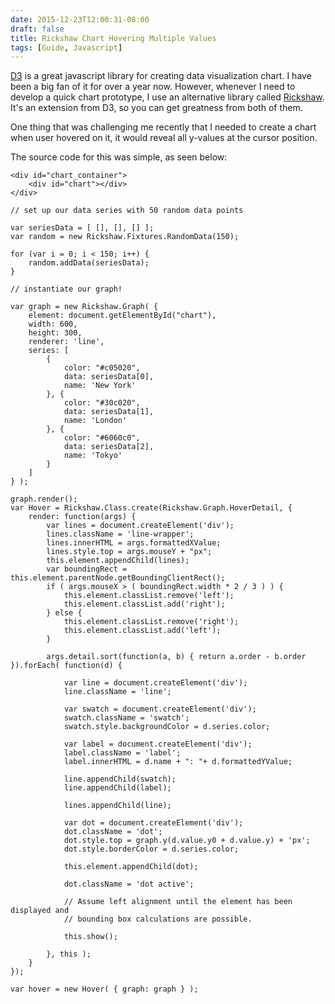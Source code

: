 ```yaml
---
date: 2015-12-23T12:00:31-08:00
draft: false 
title: Rickshaw Chart Hovering Multiple Values
tags: [Guide, Javascript]
---
```


[D3](http://d3js.org/) is a great javascript library for creating data visualization chart. I have
been a big fan of it for over a year now. However, whenever I need to develop a
quick chart prototype, I use an alternative library called
[Rickshaw](http://code.shutterstock.com/rickshaw/examples/). It's an
extension from D3, so you can get greatness from both of them.
<!--more-->

One thing that was challenging me recently that I needed to create a chart
when user hovered on it, it would reveal all y-values at the cursor position.

<div id="chart_container">
	<div id="chart"></div>
	<div id="legend"></div>
</div>

<style>
#chart_container {
    background: rgba(0, 0, 0, 0.05);
	width: 600px;
    max-width: 100%;
}
.swatch {
	display: inline-block;
	width: 10px;
	height: 10px;
	margin: 0 8px 0 0;
}
.label {
	display: inline-block;
}
#legend {
	text-align: center;
}
.rickshaw_graph .detail {
	background: none;
}
.line-wrapper {
    opacity: 1;
    background: #f3f7f8;
    padding: 7px 10px;
    border-radius: 3px;
    font-size: 0.8em;
    white-space: nowrap;
    left: 10px;
    position: absolute;
    min-width: 300px;
}
.line-wrapper .line {
    position: relative;
    margin-top: 3px;
}
.line-wrapper .swatch {
    border-radius: 10px;
    width: 9px;
    height: 9px;
    position: absolute;
    top: 3px;
}
.line-wrapper .label {
    font-weight: 600;
    padding-left: 18px;
}
.line-wrapper .label   span {
    font-weight: 400;
}
.line-wrapper .label .metric-legend-label {
    margin-right: 5px;
    padding-right: 5px;
}
.line-wrapper .label .metric-legend-label .text {
    font-weight: 600;
    text-transform: capitalize;
}
</style>

<link rel="stylesheet" href="/blog-vendor/rickshaw.min.css">
<script src="/blog-vendor/d3.min.js"></script>
<script src="/blog-vendor/rickshaw.min.js"></script>

<script type="text/javascript">

    // set up our data series with 50 random data points

    var seriesData = [ [], [], [] ];
    var random = new Rickshaw.Fixtures.RandomData(150);

    for (var i = 0; i < 150; i++) {
        random.addData(seriesData);
    }

    // instantiate our graph!

    var graph = new Rickshaw.Graph( {
        element: document.getElementById("chart"),
        width: 600,
        height: 300,
        renderer: 'line',
        series: [
            {
                color: "#c05020",
                data: seriesData[0],
                name: 'New York'
            }, {
                color: "#30c020",
                data: seriesData[1],
                name: 'London'
            }, {
                color: "#6060c0",
                data: seriesData[2],
                name: 'Tokyo'
            }
        ]
    } );

    graph.render();

    var Hover = Rickshaw.Class.create(Rickshaw.Graph.HoverDetail, {

        render: function(args) {

            var lines = document.createElement('div');
            lines.className = 'line-wrapper';
            lines.innerHTML = args.formattedXValue;
            lines.style.top = args.mouseY + "px";
            this.element.appendChild(lines);
            var boundingRect = this.element.parentNode.getBoundingClientRect();
            if ( args.mouseX > ( boundingRect.width * 2 / 3 ) ) {
                this.element.classList.remove('left');
                this.element.classList.add('right');
            } else {
                this.element.classList.remove('right');
                this.element.classList.add('left');
            }

            args.detail.sort(function(a, b) { return a.order - b.order }).forEach( function(d) {

                var line = document.createElement('div');
                line.className = 'line';

                var swatch = document.createElement('div');
                swatch.className = 'swatch';
                swatch.style.backgroundColor = d.series.color;

                var label = document.createElement('div');
                label.className = 'label';
                label.innerHTML = d.name + ": "+ d.formattedYValue;

                line.appendChild(swatch);
                line.appendChild(label);

                lines.appendChild(line);

                var dot = document.createElement('div');
                dot.className = 'dot';
                dot.style.top = graph.y(d.value.y0 + d.value.y) + 'px';
                dot.style.borderColor = d.series.color;

                this.element.appendChild(dot);

                dot.className = 'dot active';

                // Assume left alignment until the element has been displayed and
                // bounding box calculations are possible.

                this.show();

            }, this );
        }
    });

    var hover = new Hover( { graph: graph } ); 

</script>

The source code for this was simple, as seen below:

    <div id="chart_container">
        <div id="chart"></div>
    </div>

<!--break-->


    // set up our data series with 50 random data points

    var seriesData = [ [], [], [] ];
    var random = new Rickshaw.Fixtures.RandomData(150);

    for (var i = 0; i < 150; i++) {
        random.addData(seriesData);
    }

    // instantiate our graph!

    var graph = new Rickshaw.Graph( {
        element: document.getElementById("chart"),
        width: 600,
        height: 300,
        renderer: 'line',
        series: [
            {
                color: "#c05020",
                data: seriesData[0],
                name: 'New York'
            }, {
                color: "#30c020",
                data: seriesData[1],
                name: 'London'
            }, {
                color: "#6060c0",
                data: seriesData[2],
                name: 'Tokyo'
            }
        ]
    } );

    graph.render();
    var Hover = Rickshaw.Class.create(Rickshaw.Graph.HoverDetail, {
        render: function(args) {
            var lines = document.createElement('div');
            lines.className = 'line-wrapper';
            lines.innerHTML = args.formattedXValue;
            lines.style.top = args.mouseY + "px";
            this.element.appendChild(lines);
            var boundingRect = this.element.parentNode.getBoundingClientRect();
            if ( args.mouseX > ( boundingRect.width * 2 / 3 ) ) {
                this.element.classList.remove('left');
                this.element.classList.add('right');
            } else {
                this.element.classList.remove('right');
                this.element.classList.add('left');
            }

            args.detail.sort(function(a, b) { return a.order - b.order }).forEach( function(d) {

                var line = document.createElement('div');
                line.className = 'line';

                var swatch = document.createElement('div');
                swatch.className = 'swatch';
                swatch.style.backgroundColor = d.series.color;

                var label = document.createElement('div');
                label.className = 'label';
                label.innerHTML = d.name + ": "+ d.formattedYValue;

                line.appendChild(swatch);
                line.appendChild(label);

                lines.appendChild(line);

                var dot = document.createElement('div');
                dot.className = 'dot';
                dot.style.top = graph.y(d.value.y0 + d.value.y) + 'px';
                dot.style.borderColor = d.series.color;

                this.element.appendChild(dot);

                dot.className = 'dot active';

                // Assume left alignment until the element has been displayed and
                // bounding box calculations are possible.

                this.show();

            }, this );
        }
    });

    var hover = new Hover( { graph: graph } ); 

